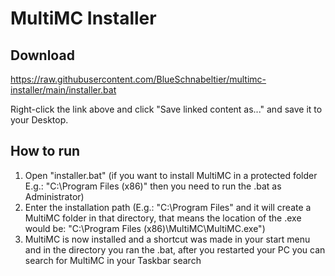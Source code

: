 # MultiMC Installer

## Download

https://raw.githubusercontent.com/BlueSchnabeltier/multimc-installer/main/installer.bat

Right-click the link above and click "Save linked content as..." and save it to your Desktop.

## How to run

1. Open "installer.bat" (if you want to install MultiMC in a protected folder E.g.: "C:\Program Files (x86)" then you need to run the .bat as Administrator)
2. Enter the installation path (E.g.: "C:\Program Files" and it will create a MultiMC folder in that directory, that means the location of the .exe would be: "C:\Program Files (x86)\MultiMC\MultiMC.exe")
3. MultiMC is now installed and a shortcut was made in your start menu and in the directory you ran the .bat, after you restarted your PC you can search for MultiMC in your Taskbar search
